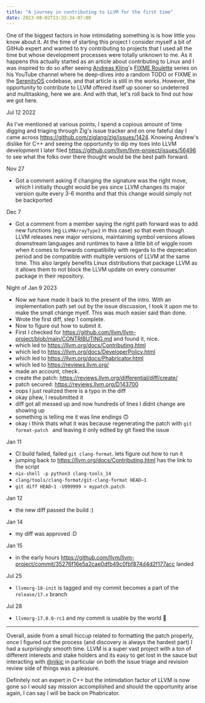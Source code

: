 ```yaml
---
title: "A journey in contributing to LLVM for the first time"
date: 2023-08-02T13:33:34-07:00
---
```


One of the biggest factors in how intimidating something is is how little you know about it. At the time of starting this project I consider myself a bit of GitHub expert and wanted to try contributing to projects that I used all the time but whose development processes were totally unknown to me. As it happens this actually started as an article about contributing to Linux and I was inspired to do so after seeing [Andreas Kling](https://github.com/awesomekling)'s [FIXME Roulette](https://www.youtube.com/playlist?list=PLMOpZvQB55bdRLT1IY-QD_U4DVp8NDeHo) series on his YouTube channel where he deep-dives into a random TODO or FIXME in the [SerenityOS](https://github.com/SerenityOS/serenity) codebase, and that article is still in the works. However, the opportunity to contribute to LLVM offered itself up sooner so undeterred and multitasking, here we are. And with that, let's roll back to find out how we got here.

Jul 12 2022

As I've mentioned at various points, I spend a copious amount of time digging and triaging through Zig's issue tracker and on one fateful day I came across https://github.com/ziglang/zig/issues/1424. Knowing Andrew's dislike for C++ and seeing the opportunity to dip my toes into LLVM development I later filed https://github.com/llvm/llvm-project/issues/56496 to see what the folks over there thought would be the best path forward.

Nov 27

- Got a comment asking if changing the signature was the right move, which I initially thought would be yes since LLVM changes its major version quite every 3-6 months and that this change would simply not be backported

Dec 7

- Got a comment from a member saying the right path forward was to add new functions (eg `LLVMArrayType2` in this case) so that even though LLVM releases new major versions, maintaining symbol versions allows downstream languages and runtimes to have a little bit of wiggle room when it comes to forwards compatibility with regards to the deprecation period and be compatible with multiple versions of LLVM at the same time. This also largely benefits Linux distributions that package LLVM as it allows them to not block the LLVM update on every consumer package in their repository.

Night of Jan 9 2023

- Now we have made it back to the present of the intro. With an implementation path set out by the issue discussion, I took it upon me to make the small change myelf. This was much easier said than done.
- Wrote the first diff, step 1 complete.
- Now to figure out how to submit it.
- First I checked for https://github.com/llvm/llvm-project/blob/main/CONTRIBUTING.md and found it, nice.
- which led to https://llvm.org/docs/Contributing.html
- which led to https://llvm.org/docs/DeveloperPolicy.html
- which led to https://llvm.org/docs/Phabricator.html
- which led to https://reviews.llvm.org/
- made an account, check.
- create the patch: https://reviews.llvm.org/differential/diff/create/
- patch secured: https://reviews.llvm.org/D143700
- oops I just realized there is a typo in the diff
- okay phew, I resubmitted it
- diff got all messed up and now hundreds of lines I didnt change are showing up
- something is telling me it was line endings 🙃
- okay i think thats what it was because regenerating the patch with `git format-patch
` and leaving it only edited by git fixed the issue

Jan 11

- CI build failed, failed `git clang-format`. lets figure out how to run it
- jumping back to https://llvm.org/docs/Contributing.html has the link to the script
- `nix-shell -p python3 clang-tools_14`
- `clang/tools/clang-format/git-clang-format HEAD~1`
- `git diff HEAD~1 -U999999 > mypatch.patch`

Jan 12

- the new diff passed the build :)

Jan 14

- my diff was approved :D

Jan 15

- in the early hours https://github.com/llvm/llvm-project/commit/35276f16e5a2cae0dfb49c0fbf874d4d2f177acc landed

Jul 25

- `llvmorg-18-init` is tagged and my commit becomes a part of the `release/17.x` branch

Jul 28

- `llvmorg-17.0.0-rc1` and my commit is usable by the world 🎉

----

Overall, aside from a small hiccup related to formatting the patch properly, once I figured out the process (and discovery is always the hardest part) I had a surprisingly smooth time. LLVM is a super vast project with a ton of different interests and stake holders and its easy to get lost in the sauce but interacting with [@nikic](https://github.com/nikic) in particular on both the issue triage and revision review side of things was a pleasure.

Definitely not an expert in C++ but the intimidation factor of LLVM is now gone so I would say mission accomplished and should the opportunity arise again, I can say I will be back on Phabricator.
